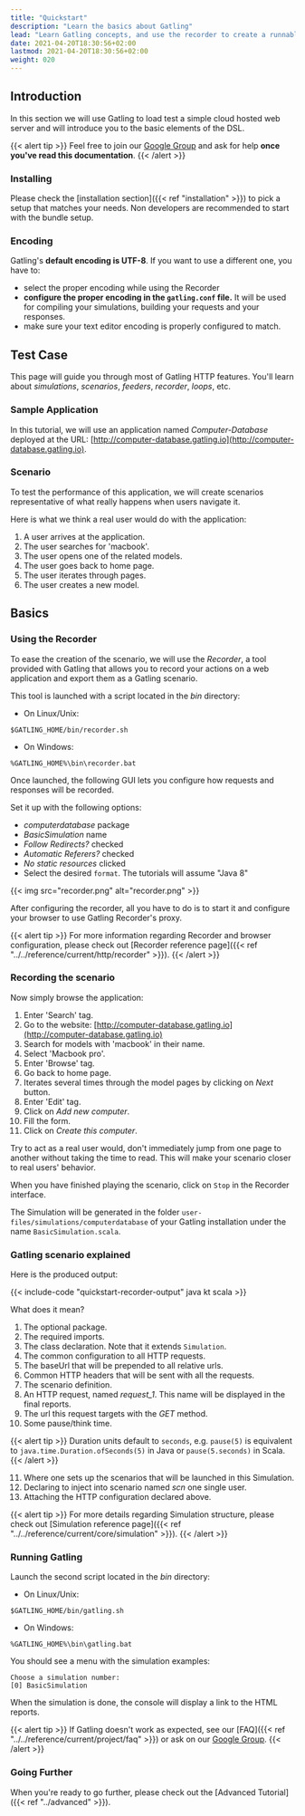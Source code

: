 ```yaml
---
title: "Quickstart"
description: "Learn the basics about Gatling"
lead: "Learn Gatling concepts, and use the recorder to create a runnable Gatling simulation"
date: 2021-04-20T18:30:56+02:00
lastmod: 2021-04-20T18:30:56+02:00
weight: 020
---
```


## Introduction

In this section we will use Gatling to load test a simple cloud hosted web server and will introduce you to the basic elements of the DSL.

{{< alert tip >}}
Feel free to join our [Google Group](https://groups.google.com/g/gatling) and ask for help **once you've read this documentation**.
{{< /alert >}}

### Installing

Please check the [installation section]({{< ref "installation" >}}) to pick a setup that matches your needs.
Non developers are recommended to start with the bundle setup.

### Encoding

Gatling's **default encoding is UTF-8**. If you want to use a different one, you have to:

* select the proper encoding while using the Recorder
* **configure the proper encoding in the `gatling.conf` file.** It will be used for compiling your simulations, building your requests and your responses.
* make sure your text editor encoding is properly configured to match.

## Test Case

This page will guide you through most of Gatling HTTP features. You'll learn about *simulations*, *scenarios*, *feeders*, *recorder*, *loops*, etc.

### Sample Application

In this tutorial, we will use an application named *Computer-Database* deployed at the URL: [http://computer-database.gatling.io](http://computer-database.gatling.io).

### Scenario

To test the performance of this application, we will create scenarios representative of what really happens when users navigate it.

Here is what we think a real user would do with the application:

1. A user arrives at the application.
2. The user searches for 'macbook'.
3. The user opens one of the related models.
4. The user goes back to home page.
5. The user iterates through pages.
6. The user creates a new model.

## Basics

### Using the Recorder

To ease the creation of the scenario, we will use the *Recorder*, a tool provided with Gatling that allows you to record your actions on a web application and export them as a Gatling scenario.

This tool is launched with a script located in the *bin* directory:

* On Linux/Unix:

```console
$GATLING_HOME/bin/recorder.sh
```

* On Windows:

```console
%GATLING_HOME%\bin\recorder.bat
```

Once launched, the following GUI lets you configure how requests and responses will be recorded.

Set it up with the following options:

* *computerdatabase* package
* *BasicSimulation* name
* *Follow Redirects?* checked
* *Automatic Referers?* checked
* *No static resources* clicked
* Select the desired `format`. The tutorials will assume "Java 8"

{{< img src="recorder.png" alt="recorder.png" >}}

After configuring the recorder, all you have to do is to start it and configure your browser to use Gatling Recorder's proxy.

{{< alert tip >}}
For more information regarding Recorder and browser configuration, please check out [Recorder reference page]({{< ref "../../reference/current/http/recorder" >}}).
{{< /alert >}}

### Recording the scenario

Now simply browse the application:

1. Enter 'Search' tag.
2. Go to the website: [http://computer-database.gatling.io](http://computer-database.gatling.io)
3. Search for models with 'macbook' in their name.
4. Select 'Macbook pro'.
5. Enter 'Browse' tag.
6. Go back to home page.
7. Iterates several times through the model pages by clicking on *Next* button.
8. Enter 'Edit' tag.
9. Click on *Add new computer*.
10. Fill the form.
11. Click on *Create this computer*.

Try to act as a real user would, don't immediately jump from one page to another without taking the time to read.
This will make your scenario closer to real users' behavior.

When you have finished playing the scenario, click on `Stop` in the Recorder interface.

The Simulation will be generated in the folder `user-files/simulations/computerdatabase` of your Gatling installation under the name `BasicSimulation.scala`.

### Gatling scenario explained

Here is the produced output:

{{< include-code "quickstart-recorder-output" java kt scala >}}

What does it mean?

1. The optional package.
2. The required imports.
3. The class declaration. Note that it extends `Simulation`.
4. The common configuration to all HTTP requests.
5. The baseUrl that will be prepended to all relative urls.
6. Common HTTP headers that will be sent with all the requests.
7. The scenario definition.
8. An HTTP request, named *request_1*. This name will be displayed in the final reports.
9. The url this request targets with the *GET* method.
10. Some pause/think time.

{{< alert tip >}}
Duration units default to `seconds`, e.g. `pause(5)` is equivalent to `java.time.Duration.ofSeconds(5)` in Java or `pause(5.seconds)` in Scala.
{{< /alert >}}

11. Where one sets up the scenarios that will be launched in this Simulation.
12. Declaring to inject into scenario named *scn* one single user.
13. Attaching the HTTP configuration declared above.

{{< alert tip >}}
For more details regarding Simulation structure, please check out [Simulation reference page]({{< ref "../../reference/current/core/simulation" >}}).
{{< /alert >}}

### Running Gatling

Launch the second script located in the *bin* directory:

* On Linux/Unix:

```console
$GATLING_HOME/bin/gatling.sh
```

* On Windows:

```console
%GATLING_HOME%\bin\gatling.bat
```

You should see a menu with the simulation examples:

```
Choose a simulation number:
[0] BasicSimulation
```

When the simulation is done, the console will display a link to the HTML reports.

{{< alert tip >}}
If Gatling doesn't work as expected, see our [FAQ]({{< ref "../../reference/current/project/faq" >}}) or ask on our [Google Group](https://groups.google.com/forum/#!forum/gatling).
{{< /alert >}}

### Going Further

When you're ready to go further, please check out the [Advanced Tutorial]({{< ref "../advanced" >}}).
